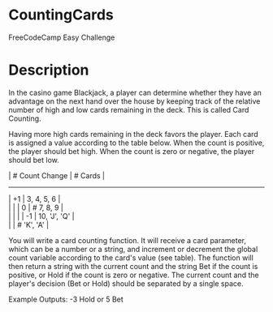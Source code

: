 # CountingCards
FreeCodeCamp Easy Challenge

# Description

In the casino game Blackjack, a player can determine whether they have an advantage on the next hand over the house by keeping track of the relative number of high and low cards remaining in the deck. This is called Card Counting. </br>

Having more high cards remaining in the deck favors the player. Each card is assigned a value according to the table below. When the count is positive, the player should bet high. When the count is zero or negative, the player should bet low. </br>

| # Count Change  |     # Cards        | </br>
------------------ ---------------------
|     +1          |    3, 4, 5, 6      | </br>
|                 |
|      0	        |   # 7, 8, 9        |</br>
|                 |                    |
|     -1	        |   10, 'J', 'Q'     | </br>
|                 |     # 'K', 'A'     |

You will write a card counting function. It will receive a card parameter, which can be a number or a string, and increment or decrement the global count variable according to the card's value (see table). The function will then return a string with the current count and the string Bet if the count is positive, or Hold if the count is zero or negative. The current count and the player's decision (Bet or Hold) should be separated by a single space. </br>

Example Outputs: -3 Hold or 5 Bet
